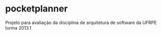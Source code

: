 pocketplanner
=============

Projeto para avaliação da disciplina de arquitetura de software da UFRPE turma 2013.1

